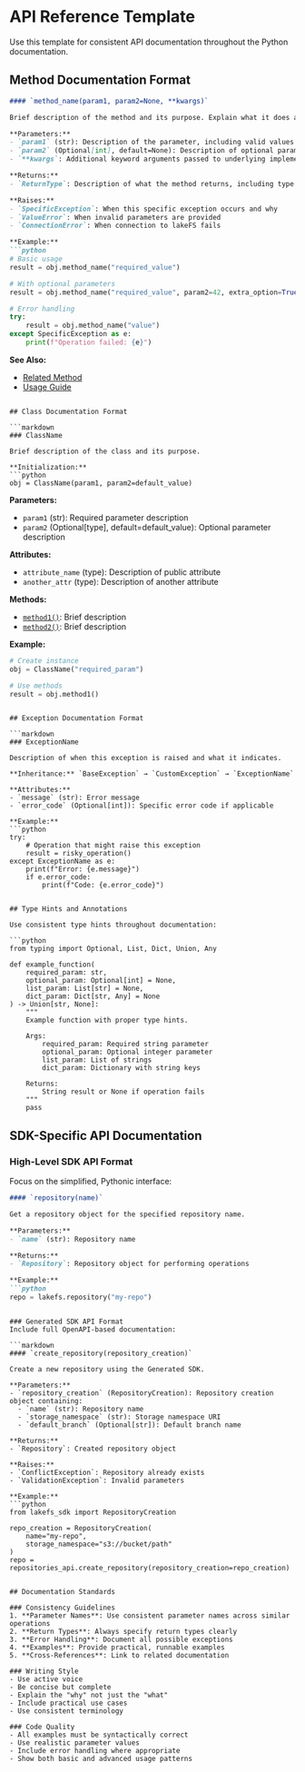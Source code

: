 # API Reference Template

Use this template for consistent API documentation throughout the Python documentation.

## Method Documentation Format

```markdown
#### `method_name(param1, param2=None, **kwargs)`

Brief description of the method and its purpose. Explain what it does and when to use it.

**Parameters:**
- `param1` (str): Description of the parameter, including valid values or constraints
- `param2` (Optional[int], default=None): Description of optional parameter with default value
- `**kwargs`: Additional keyword arguments passed to underlying implementation

**Returns:**
- `ReturnType`: Description of what the method returns, including type information

**Raises:**
- `SpecificException`: When this specific exception occurs and why
- `ValueError`: When invalid parameters are provided
- `ConnectionError`: When connection to lakeFS fails

**Example:**
```python
# Basic usage
result = obj.method_name("required_value")

# With optional parameters
result = obj.method_name("required_value", param2=42, extra_option=True)

# Error handling
try:
    result = obj.method_name("value")
except SpecificException as e:
    print(f"Operation failed: {e}")
```

**See Also:**
- [Related Method](../path/to/related-method.md)
- [Usage Guide](../path/to/usage-guide.md)
```

## Class Documentation Format

```markdown
### ClassName

Brief description of the class and its purpose.

**Initialization:**
```python
obj = ClassName(param1, param2=default_value)
```

**Parameters:**
- `param1` (str): Required parameter description
- `param2` (Optional[type], default=default_value): Optional parameter description

**Attributes:**
- `attribute_name` (type): Description of public attribute
- `another_attr` (type): Description of another attribute

**Methods:**
- [`method1()`](#method1): Brief description
- [`method2()`](#method2): Brief description

**Example:**
```python
# Create instance
obj = ClassName("required_param")

# Use methods
result = obj.method1()
```
```

## Exception Documentation Format

```markdown
### ExceptionName

Description of when this exception is raised and what it indicates.

**Inheritance:** `BaseException` → `CustomException` → `ExceptionName`

**Attributes:**
- `message` (str): Error message
- `error_code` (Optional[int]): Specific error code if applicable

**Example:**
```python
try:
    # Operation that might raise this exception
    result = risky_operation()
except ExceptionName as e:
    print(f"Error: {e.message}")
    if e.error_code:
        print(f"Code: {e.error_code}")
```
```

## Type Hints and Annotations

Use consistent type hints throughout documentation:

```python
from typing import Optional, List, Dict, Union, Any

def example_function(
    required_param: str,
    optional_param: Optional[int] = None,
    list_param: List[str] = None,
    dict_param: Dict[str, Any] = None
) -> Union[str, None]:
    """
    Example function with proper type hints.
    
    Args:
        required_param: Required string parameter
        optional_param: Optional integer parameter
        list_param: List of strings
        dict_param: Dictionary with string keys
    
    Returns:
        String result or None if operation fails
    """
    pass
```

## SDK-Specific API Documentation

### High-Level SDK API Format
Focus on the simplified, Pythonic interface:

```markdown
#### `repository(name)`

Get a repository object for the specified repository name.

**Parameters:**
- `name` (str): Repository name

**Returns:**
- `Repository`: Repository object for performing operations

**Example:**
```python
repo = lakefs.repository("my-repo")
```
```

### Generated SDK API Format
Include full OpenAPI-based documentation:

```markdown
#### `create_repository(repository_creation)`

Create a new repository using the Generated SDK.

**Parameters:**
- `repository_creation` (RepositoryCreation): Repository creation object containing:
  - `name` (str): Repository name
  - `storage_namespace` (str): Storage namespace URI
  - `default_branch` (Optional[str]): Default branch name

**Returns:**
- `Repository`: Created repository object

**Raises:**
- `ConflictException`: Repository already exists
- `ValidationException`: Invalid parameters

**Example:**
```python
from lakefs_sdk import RepositoryCreation

repo_creation = RepositoryCreation(
    name="my-repo",
    storage_namespace="s3://bucket/path"
)
repo = repositories_api.create_repository(repository_creation=repo_creation)
```
```

## Documentation Standards

### Consistency Guidelines
1. **Parameter Names**: Use consistent parameter names across similar operations
2. **Return Types**: Always specify return types clearly
3. **Error Handling**: Document all possible exceptions
4. **Examples**: Provide practical, runnable examples
5. **Cross-References**: Link to related documentation

### Writing Style
- Use active voice
- Be concise but complete
- Explain the "why" not just the "what"
- Include practical use cases
- Use consistent terminology

### Code Quality
- All examples must be syntactically correct
- Use realistic parameter values
- Include error handling where appropriate
- Show both basic and advanced usage patterns